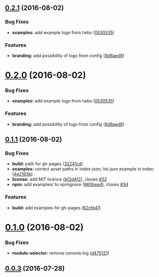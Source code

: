 <a name="0.2.1"></a>
## [0.2.1](https://github.com/voorhoede/demo-viewer/compare/v0.1.1...v0.2.1) (2016-08-02)


### Bug Fixes

* **examples:** add example logo from twbs ([0530535](https://github.com/voorhoede/demo-viewer/commit/0530535))


### Features

* **branding:** add possibility of logo from config ([8d8aed8](https://github.com/voorhoede/demo-viewer/commit/8d8aed8))



<a name="0.2.0"></a>
# [0.2.0](https://github.com/voorhoede/demo-viewer/compare/v0.1.1...v0.2.0) (2016-08-02)


### Bug Fixes

* **examples:** add example logo from twbs ([0530535](https://github.com/voorhoede/demo-viewer/commit/0530535))


### Features

* **branding:** add possibility of logo from config ([8d8aed8](https://github.com/voorhoede/demo-viewer/commit/8d8aed8))



<a name="0.1.1"></a>
## [0.1.1](https://github.com/voorhoede/demo-viewer/compare/v0.1.0...v0.1.1) (2016-08-02)


### Bug Fixes

* **build:** path for gh-pages ([32241cd](https://github.com/voorhoede/demo-viewer/commit/32241cd))
* **examples:** correct asset paths in index-json; list json example in index; ([4e2193b](https://github.com/voorhoede/demo-viewer/commit/4e2193b))
* **license:** add MIT licence ([bf2d4f2](https://github.com/voorhoede/demo-viewer/commit/bf2d4f2)), closes [#32](https://github.com/voorhoede/demo-viewer/issues/32)
* **npm:** add examples/ to npmignore ([960beed](https://github.com/voorhoede/demo-viewer/commit/960beed)), closes [#34](https://github.com/voorhoede/demo-viewer/issues/34)


### Features

* **build:** add examples for gh-pages ([62cfe41](https://github.com/voorhoede/demo-viewer/commit/62cfe41))



<a name="0.1.0"></a>
# [0.1.0](https://github.com/voorhoede/demo-viewer/compare/v0.0.3...v0.1.0) (2016-08-02)


### Bug Fixes

* **module-selector:** remove console.log ([d475121](https://github.com/voorhoede/demo-viewer/commit/d475121))



<a name="0.0.3"></a>
## [0.0.3](https://github.com/voorhoede/demo-viewer/compare/v0.0.2...v0.0.3) (2016-07-28)



